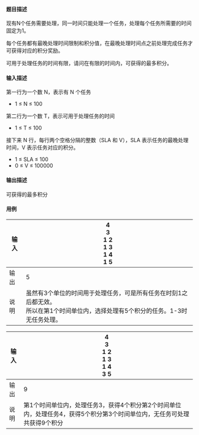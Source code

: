 #### 题目描述

现有N个任务需要处理，同一时间只能处理一个任务，处理每个任务所需要的时间固定为1。

每个任务都有最晚处理时间限制和积分值，在最晚处理时间点之前处理完成任务才可获得对应的积分奖励。

可用于处理任务的时间有限，请问在有限的时间内，可获得的最多积分。

#### 输入描述

第一行为一个数 N，表示有 N 个任务

* 1 ≤ N ≤ 100

第二行为一个数 T，表示可用于处理任务的时间

* 1 ≤ T ≤ 100

接下来 N 行，每行两个空格分隔的整数（SLA 和 V），SLA 表示任务的最晚处理时间，V 表示任务对应的积分。

* 1 ≤ SLA ≤ 100
* 0 ≤ V ≤ 100000

#### 输出描述

可获得的最多积分

#### 用例


| 输入 | 4<br/>3<br/>1 2<br/>1 3<br/>1 4<br/>1 5                                                                                                |
| ------ | ---------------------------------------------------------------------------------------------------------------------------------------- |
| 输出 | 5                                                                                                                                      |
| 说明 | 虽然有3个单位的时间用于处理任务，可是所有任务在时刻1之后都无效。<br/>所以在第1个时间单位内，选择处理有5个积分的任务。1-3时无任务处理。 |


| 输入 | 4<br/>3<br/>1 2<br/>1 3<br/>1 4<br/>3 5                                                                                  |
| ------ | -------------------------------------------------------------------------------------------------------------------------- |
| 输出 | 9                                                                                                                        |
| 说明 | 第1个时间单位内，处理任务3，获得4个积分第2个时间单位内，处理任务4，获得5个积分第3个时间单位内，无任务可处理共获得9个积分 |
